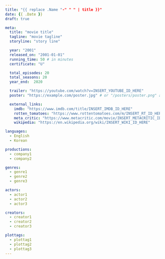 ```yaml
---
title: "{{ replace .Name "-" " " | title }}"
date: {{ .Date }}
draft: true

meta:
  title: "movie title"
  tagline: "movie tagline"
  storyline: "story line"

  year: "2001"
  released_on: "2001-01-01"
  running_time: 50 # in minutes
  certificate: "U"

  total_episodes: 20
  total_seasons: 20
  year_end:  2020

  trailer: "https://youtube.com/watch?v=INSERT_YOUTUBE_ID_HERE"
  poster: "https://example.com/poster.jpg" # or "/posters/poster.png" and place it in static/images directory

  external_links:
    imdb: "https://www.imdb.com/title/INSERT_IMDB_ID_HERE"
    rotten_tomatoes: "https://www.rottentomatoes.com/m/INSERT_RT_ID_HERE"
    meta_critic: "https://www.metacritic.com/movie/INSERT_METACRITIC_ID_HERE"
    wikipedia: "https://en.wikipedia.org/wiki/INSERT_WIKI_ID_HERE"

languages:
  - English
  - Korean

productions:
  - company1
  - company2

genres:
  - genre1
  - genre2
  - genre3

actors:
  - actor1
  - actor2
  - actor3

creators:
  - creator1
  - creator2
  - creator3

plottags:
  - plottag1
  - plottag2
  - plottag3
---
```


